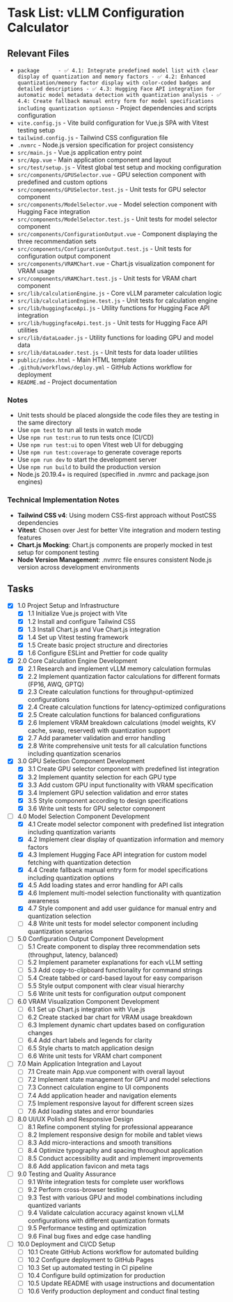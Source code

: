 # Task List: vLLM Configuration Calculator

## Relevant Files

- `package      - ✅ 4.1: Integrate predefined model list with clear display of quantization and memory factors
      - ✅ 4.2: Enhanced quantization/memory factor display with color-coded badges and detailed descriptions
      - ✅ 4.3: Hugging Face API integration for automatic model metadata detection with quantization analysis
      - ✅ 4.4: Create fallback manual entry form for model specifications including quantization optionsn` - Project dependencies and scripts configuration
- `vite.config.js` - Vite build configuration for Vue.js SPA with Vitest testing setup
- `tailwind.config.js` - Tailwind CSS configuration file
- `.nvmrc` - Node.js version specification for project consistency
- `src/main.js` - Vue.js application entry point
- `src/App.vue` - Main application component and layout
- `src/test/setup.js` - Vitest global test setup and mocking configuration
- `src/components/GPUSelector.vue` - GPU selection component with predefined and custom options
- `src/components/GPUSelector.test.js` - Unit tests for GPU selector component
- `src/components/ModelSelector.vue` - Model selection component with Hugging Face integration
- `src/components/ModelSelector.test.js` - Unit tests for model selector component
- `src/components/ConfigurationOutput.vue` - Component displaying the three recommendation sets
- `src/components/ConfigurationOutput.test.js` - Unit tests for configuration output component
- `src/components/VRAMChart.vue` - Chart.js visualization component for VRAM usage
- `src/components/VRAMChart.test.js` - Unit tests for VRAM chart component
- `src/lib/calculationEngine.js` - Core vLLM parameter calculation logic
- `src/lib/calculationEngine.test.js` - Unit tests for calculation engine
- `src/lib/huggingfaceApi.js` - Utility functions for Hugging Face API integration
- `src/lib/huggingfaceApi.test.js` - Unit tests for Hugging Face API utilities
- `src/lib/dataLoader.js` - Utility functions for loading GPU and model data
- `src/lib/dataLoader.test.js` - Unit tests for data loader utilities
- `public/index.html` - Main HTML template
- `.github/workflows/deploy.yml` - GitHub Actions workflow for deployment
- `README.md` - Project documentation

### Notes

- Unit tests should be placed alongside the code files they are testing in the same directory
- Use `npm test` to run all tests in watch mode
- Use `npm run test:run` to run tests once (CI/CD)
- Use `npm run test:ui` to open Vitest web UI for debugging
- Use `npm run test:coverage` to generate coverage reports
- Use `npm run dev` to start the development server
- Use `npm run build` to build the production version
- Node.js 20.19.4+ is required (specified in .nvmrc and package.json engines)

### Technical Implementation Notes

- **Tailwind CSS v4**: Using modern CSS-first approach without PostCSS dependencies
- **Vitest**: Chosen over Jest for better Vite integration and modern testing features
- **Chart.js Mocking**: Chart.js components are properly mocked in test setup for component testing
- **Node Version Management**: .nvmrc file ensures consistent Node.js version across development environments

## Tasks

- [x] 1.0 Project Setup and Infrastructure
  - [x] 1.1 Initialize Vue.js project with Vite
  - [x] 1.2 Install and configure Tailwind CSS
  - [x] 1.3 Install Chart.js and Vue Chart.js integration
  - [x] 1.4 Set up Vitest testing framework
  - [x] 1.5 Create basic project structure and directories
  - [x] 1.6 Configure ESLint and Prettier for code quality
- [x] 2.0 Core Calculation Engine Development
  - [x] 2.1 Research and implement vLLM memory calculation formulas
  - [x] 2.2 Implement quantization factor calculations for different formats (FP16, AWQ, GPTQ)
  - [x] 2.3 Create calculation functions for throughput-optimized configurations
  - [x] 2.4 Create calculation functions for latency-optimized configurations
  - [x] 2.5 Create calculation functions for balanced configurations
  - [x] 2.6 Implement VRAM breakdown calculations (model weights, KV cache, swap, reserved) with quantization support
  - [x] 2.7 Add parameter validation and error handling
  - [x] 2.8 Write comprehensive unit tests for all calculation functions including quantization scenarios
- [x] 3.0 GPU Selection Component Development
  - [x] 3.1 Create GPU selector component with predefined list integration
  - [x] 3.2 Implement quantity selection for each GPU type
  - [x] 3.3 Add custom GPU input functionality with VRAM specification
  - [x] 3.4 Implement GPU selection validation and error states
  - [x] 3.5 Style component according to design specifications
  - [x] 3.6 Write unit tests for GPU selector component
- [ ] 4.0 Model Selection Component Development
  - [x] 4.1 Create model selector component with predefined list integration including quantization variants
  - [x] 4.2 Implement clear display of quantization information and memory factors
  - [x] 4.3 Implement Hugging Face API integration for custom model fetching with quantization detection
  - [x] 4.4 Create fallback manual entry form for model specifications including quantization options
  - [x] 4.5 Add loading states and error handling for API calls
  - [x] 4.6 Implement multi-model selection functionality with quantization awareness
  - [x] 4.7 Style component and add user guidance for manual entry and quantization selection
  - [ ] 4.8 Write unit tests for model selector component including quantization scenarios
- [ ] 5.0 Configuration Output Component Development
  - [ ] 5.1 Create component to display three recommendation sets (throughput, latency, balanced)
  - [ ] 5.2 Implement parameter explanations for each vLLM setting
  - [ ] 5.3 Add copy-to-clipboard functionality for command strings
  - [ ] 5.4 Create tabbed or card-based layout for easy comparison
  - [ ] 5.5 Style output component with clear visual hierarchy
  - [ ] 5.6 Write unit tests for configuration output component
- [ ] 6.0 VRAM Visualization Component Development
  - [ ] 6.1 Set up Chart.js integration with Vue.js
  - [ ] 6.2 Create stacked bar chart for VRAM usage breakdown
  - [ ] 6.3 Implement dynamic chart updates based on configuration changes
  - [ ] 6.4 Add chart labels and legends for clarity
  - [ ] 6.5 Style charts to match application design
  - [ ] 6.6 Write unit tests for VRAM chart component
- [ ] 7.0 Main Application Integration and Layout
  - [ ] 7.1 Create main App.vue component with overall layout
  - [ ] 7.2 Implement state management for GPU and model selections
  - [ ] 7.3 Connect calculation engine to UI components
  - [ ] 7.4 Add application header and navigation elements
  - [ ] 7.5 Implement responsive layout for different screen sizes
  - [ ] 7.6 Add loading states and error boundaries
- [ ] 8.0 UI/UX Polish and Responsive Design
  - [ ] 8.1 Refine component styling for professional appearance
  - [ ] 8.2 Implement responsive design for mobile and tablet views
  - [ ] 8.3 Add micro-interactions and smooth transitions
  - [ ] 8.4 Optimize typography and spacing throughout application
  - [ ] 8.5 Conduct accessibility audit and implement improvements
  - [ ] 8.6 Add application favicon and meta tags
- [ ] 9.0 Testing and Quality Assurance
  - [ ] 9.1 Write integration tests for complete user workflows
  - [ ] 9.2 Perform cross-browser testing
  - [ ] 9.3 Test with various GPU and model combinations including quantized variants
  - [ ] 9.4 Validate calculation accuracy against known vLLM configurations with different quantization formats
  - [ ] 9.5 Performance testing and optimization
  - [ ] 9.6 Final bug fixes and edge case handling
- [ ] 10.0 Deployment and CI/CD Setup
  - [ ] 10.1 Create GitHub Actions workflow for automated building
  - [ ] 10.2 Configure deployment to GitHub Pages
  - [ ] 10.3 Set up automated testing in CI pipeline
  - [ ] 10.4 Configure build optimization for production
  - [ ] 10.5 Update README with usage instructions and documentation
  - [ ] 10.6 Verify production deployment and conduct final testing
